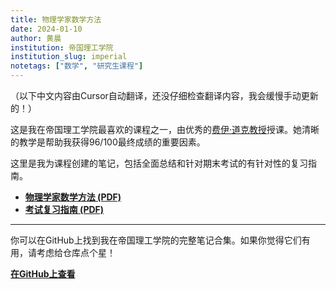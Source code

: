 ```yaml
---
title: 物理学家数学方法
date: 2024-01-10
author: 黄晨
institution: 帝国理工学院
institution_slug: imperial
notetags: ["数学", "研究生课程"]
---
```


（以下中文内容由Cursor自动翻译，还没仔细检查翻译内容，我会缓慢手动更新的！）

这是我在帝国理工学院最喜欢的课程之一，由优秀的[费伊·道克教授](https://profiles.imperial.ac.uk/f.dowker)授课。她清晰的教学是帮助我获得96/100最终成绩的重要因素。

这里是我为课程创建的笔记，包括全面总结和针对期末考试的有针对性的复习指南。

- [**物理学家数学方法 (PDF)**](/notes/mathematical-methods-for-physicists/pdf/mathematical-methods-for-physicists.pdf)
- [**考试复习指南 (PDF)**](/notes/mathematical-methods-for-physicists/pdf/revision-for-2024-mmp-exam.pdf)

---

你可以在GitHub上找到我在帝国理工学院的完整笔记合集。如果你觉得它们有用，请考虑给仓库点个星！

[**在GitHub上查看**](https://github.com/chenx820/imperial-course-notes)
